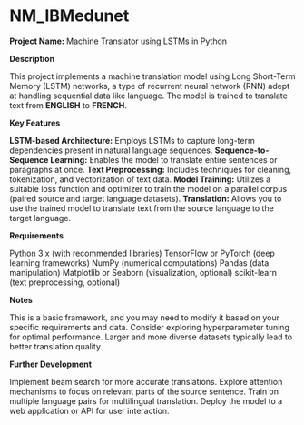 # NM_IBMedunet

**Project Name:** Machine Translator using LSTMs in Python

**Description**

This project implements a machine translation model using Long Short-Term Memory (LSTM) networks, a type of recurrent neural network (RNN) adept at handling sequential data like language. The model is trained to translate text from **ENGLISH** to **FRENCH**.

**Key Features**

**LSTM-based Architecture:** Employs LSTMs to capture long-term dependencies present in natural language sequences.
**Sequence-to-Sequence Learning:** Enables the model to translate entire sentences or paragraphs at once.
**Text Preprocessing:** Includes techniques for cleaning, tokenization, and vectorization of text data.
**Model Training:** Utilizes a suitable loss function and optimizer to train the model on a parallel corpus (paired source and target language datasets).
**Translation:** Allows you to use the trained model to translate text from the source language to the target language.

**Requirements**

Python 3.x (with recommended libraries)
TensorFlow or PyTorch (deep learning frameworks)
NumPy (numerical computations)
Pandas (data manipulation)
Matplotlib or Seaborn (visualization, optional)
scikit-learn (text preprocessing, optional)

**Notes**

This is a basic framework, and you may need to modify it based on your specific requirements and data.
Consider exploring hyperparameter tuning for optimal performance.
Larger and more diverse datasets typically lead to better translation quality.

**Further Development**

Implement beam search for more accurate translations.
Explore attention mechanisms to focus on relevant parts of the source sentence.
Train on multiple language pairs for multilingual translation.
Deploy the model to a web application or API for user interaction.
